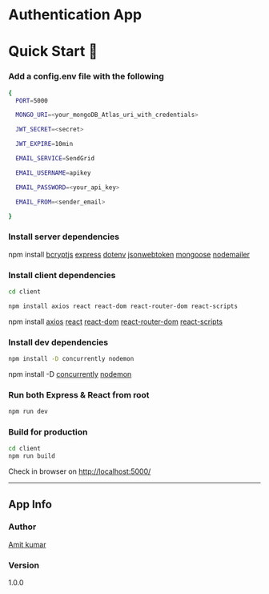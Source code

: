 # Authentication App



# Quick Start  🚀

### Add a config.env file with the following

```bash
{
  PORT=5000

  MONGO_URI=<your_mongoDB_Atlas_uri_with_credentials>

  JWT_SECRET=<secret>

  JWT_EXPIRE=10min

  EMAIL_SERVICE=SendGrid

  EMAIL_USERNAME=apikey

  EMAIL_PASSWORD=<your_api_key>

  EMAIL_FROM=<sender_email>

}
```

### Install server dependencies


 npm install 
[bcryptjs](https://www.npmjs.com/package/bcryptjs)
[express](https://www.npmjs.com/package/express)
[dotenv](https://www.npmjs.com/package/dotenv)
[jsonwebtoken](https://www.npmjs.com/package/jsonwebtoken)
[mongoose](https://www.npmjs.com/package/mongoose)
[nodemailer](https://www.npmjs.com/package/nodemailer)



### Install client dependencies

```bash
cd client
```

```bash
npm install axios react react-dom react-router-dom react-scripts
```

npm install  [axios](https://www.npmjs.com/package/axios)
[react](https://www.npmjs.com/package/react)
[react-dom](https://www.npmjs.com/package/react-dom)
[react-router-dom](https://www.npmjs.com/package/react-router-dom)
[react-scripts](https://www.npmjs.com/package/react-scripts)

### Install dev dependencies

```bash
npm install -D concurrently nodemon
```

npm install -D [concurrently](https://www.npmjs.com/package/concurrently)
   [nodemon](https://www.npmjs.com/package/nodemon)
   
### Run both Express & React from root

```bash
npm run dev
```

### Build for production

```bash
cd client
npm run build
```





Check in browser on [http://localhost:5000/](http://localhost:5000/)


---

## App Info

### Author

[Amit kumar](http://www.amitkumar.tech)

### Version

1.0.0

